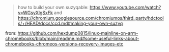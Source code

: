 > how to build your own suzyqable: https://www.youtube.com/watch?v=WGsyXlgSxFk and https://chromium.googlesource.com/chromiumos/third_party/hdctools/+/HEAD/docs/ccd.md#making-your-own-suzyq

from: https://github.com/hexdump0815/linux-mainline-on-arm-chromebooks/blob/main/readme.md#some-useful-links-about-chromebooks-chromeos-versions-recovery-images-etc

